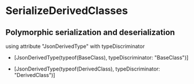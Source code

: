 # SerializeDerivedClasses

## Polymorphic serialization and deserialization

using attribute "JsonDerivedType" with typeDiscriminator

* [JsonDerivedType(typeof(BaseClass), typeDiscriminator: "BaseClass")]  

* [JsonDerivedType(typeof(DerivedClass), typeDiscriminator: "DerivedClass")]
